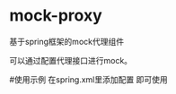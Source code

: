 # mock-proxy
基于spring框架的mock代理组件

可以通过配置代理接口进行mock。

#使用示例
在spring.xml里添加配置
<bean class="com.sdlisilong.mockproxy.MockProxyBeanDefinitionRegistryPostProcessor">
即可使用
